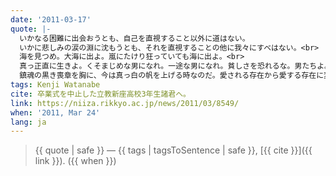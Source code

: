 ```yaml
---
date: '2011-03-17'
quote: |-
  いかなる困難に出会おうとも、自己を直視すること以外に道はない。
  いかに悲しみの涙の淵に沈もうとも、それを直視することの他に我々にすべはない。<br>
  海を見つめ。大海に出よ。嵐にたけり狂っていても海に出よ。<br>
  真っ正直に生きよ。くそまじめな男になれ。一途な男になれ。貧しさを恐れるな。男たちよ。船出の時が来たのだ。思い出に沈殿するな。未来に向かえ。別れのカウントダウンが始まった。忘れようとしても忘れえぬであろう大震災の時のこの卒業の時を忘れるな。<br>
  鎮魂の黒き喪章を胸に、今は真っ白の帆を上げる時なのだ。愛される存在から愛する存在に変われ。愛に受け身はない。
tags: Kenji Watanabe
cite: 卒業式を中止した立教新座高校3年生諸君へ。
link: https://niiza.rikkyo.ac.jp/news/2011/03/8549/
when: '2011, Mar 24'
lang: ja
---
```


> {{ quote | safe }}
> — {{ tags | tagsToSentence | safe }}, [{{ cite }}]({{ link }}). ({{ when }})
